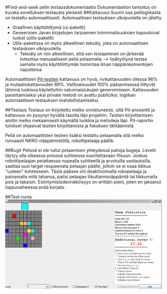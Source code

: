 #Find-and-seek pelin testausdokumentaatio
Dokumentaation tarkoitus on kuvata sovelluksen testausta yleisesti
##Kattavuus
Suurin osa pelilogiikasta on testattu automaattisesti. Automaattisen testauksen ulkopuolelle on jätetty
- Graafinen käyttöliittymä (ui-paketti)
- Geneerisien Javan kirjastojen tarjoamien toiminnalisuuksien kapsuloivat luokat (utils-paketti)
- Utils-paketissa on myös alkeellinen tekoäly, joka on automaattisen testauksen ulkopuolella
  - Tekoäly on niin alkeellinen, että sen testaaminen on järkevää toteuttaa manuaalisesti peliä pelaamalla --> lisähyötynä testaa samalla myös käyttöliittymän toimintaa ilman näppäinkomentojen naputtelua
  
Automaattisten [Pit-testien](https://htmlpreview.github.io/?https://github.com/JaakkoV/find-and-seek/blob/master/dokumentaatio/Pit-raportti/index.html) kattavuus on hyvä, rivikattavuuden ollessa 96% ja mutaatiokattavuuden 89%. Vaillinaisuudet 100% pääsemisessä liittyvät lähinnä luokissa käytettyihin satunnaislukujen generoimiseen. Kattavuuden parantamiseksi yksi private metodi on avattu publiciksi, logiikan automaattisen testauksen mahdollistamiseksi.

##Testaus
Testaus on kirjoitettu melko onnistuneesti, sillä Pit-prosentit ja kattavuus on pysynyt hyvällä tasolla läpi projektin. Testien kirjoittamisen aloitin melko mekaanisesti käymällä luokkia ja metodeja läpi. Pit-raportin tulokset ohjasivat testien kirjoittamista ja fokuksen tähtäämistä.

Peliä on automaattisten testien lisäksi testattu pelaamalla sitä melko runsaasti NKRO-näppäimistöllä, robottipelaaja päällä.

##Bugit
Pelissä ei ole tullut pelaamisen yhteydessä pahoja bugeja. Levelit täytyy olla oikeassa polussa suhteessa suoritettavaan filsuun. Joskus robottipelaajan pelattaessa nopealla syötteellä ja arvotuilla vastauksilla, saattaa uusi target respawnata pelaajan päälle, jolloin se ei osaa liikkua "uuteen" kohteeseen. Tästä pääsee ohi deaktivoimalla robopelaaja ja painamalla mitä tahansa, paitsi pelaajan liikuttamisnäppäintä tai liikkumalla pois ja takaisin. Esiintymistodennäköisyys on erittäin pieni, joten en jaksanut loppuvaiheessa enää korjata.

##Test-runia
![testingFindAndSeek](assets/testingFindAndSeek.gif)
